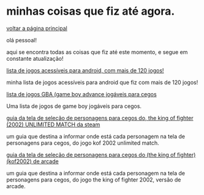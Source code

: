 ﻿# minhas coisas que fiz até agora.
[voltar a página principal](index)


olá pessoal!


 aqui se encontra todas as coisas que fiz até este momento, e segue em constante atualização!






[lista de jogos acessíveis para android, com mais de 120 jogos!](https://azurejoga.github.io/lista-de-jogos-atualizada-para-android-acessiveis)


minha lista de jogos acessíveis para android  que fiz com mais de 120 jogos!


[lista de jogos GBA (game boy advance jogáveis para cegos](https://azurejoga.github.io/gba)


Uma lista de jogos de game boy jogáveis para cegos.


[guia da tela de seleção de personagens para cegos do, the king of fighter (2002) UNLIMITED MATCH da steam](kof-2002-unlimited-match-guia)


um guia que destina a informar onde está cada personagem na tela de personagens para cegos, do jogo kof 2002 unlimited match.


[guia da tela de seleção de personagens para cegos do (the king of fighter) (kof2002) de arcade](kof-2002-arcade)


um guia que destina a informar onde está cada personagem na tela de personagens para cegos, do jogo the king  of fighter 2002, versão de arcade.